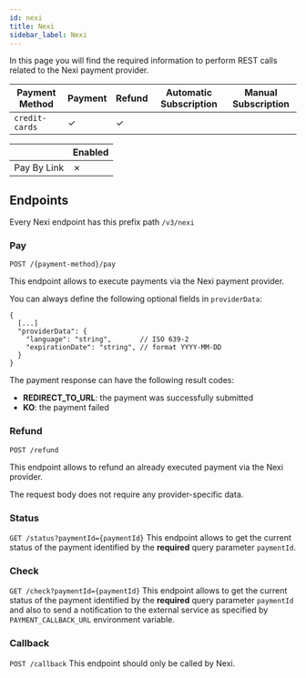 ```yaml
---
id: nexi
title: Nexi
sidebar_label: Nexi
---
```


<!--
WARNING: this file was automatically generated by Mia-Platform Doc Aggregator.
DO NOT MODIFY IT BY HAND.
Instead, modify the source file and run the aggregator to regenerate this file.
-->

In this page you will find the required information to perform REST calls related to the Nexi payment provider.

| Payment Method | Payment | Refund | Automatic Subscription | Manual Subscription |
|----------------|---------|--------|------------------------|---------------------|
| `credit-cards` | ✓       | ✓      |                        |                     | 

|              | Enabled |
|--------------|---------|
| Pay By Link  | ✗       |

## Endpoints

Every Nexi endpoint has this prefix path `/v3/nexi`

### Pay

`POST /{payment-method}/pay`

This endpoint allows to execute payments via the Nexi payment provider.

You can always define the following optional fields in `providerData`:
```jsonc
{
  [...]
  "providerData": {
    "language": "string",       // ISO 639-2
    "expirationDate": "string", // format YYYY-MM-DD
  }
}
```

The payment response can have the following result codes:
- **REDIRECT_TO_URL**: the payment was successfully submitted
- **KO**: the payment failed

### Refund

`POST /refund`

This endpoint allows to refund an already executed payment via the Nexi provider.

The request body does not require any provider-specific data.

### Status

`GET /status?paymentId={paymentId}`
This endpoint allows to get the current status of the payment identified by the **required** query parameter `paymentId`.

### Check

`GET /check?paymentId={paymentId}`
This endpoint allows to get the current status of the payment identified by the **required** query parameter `paymentId` and also to send a notification to the external service as specified by `PAYMENT_CALLBACK_URL` environment variable.

### Callback

`POST /callback`
This endpoint should only be called by Nexi.
